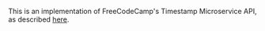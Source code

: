 This is an implementation of FreeCodeCamp's Timestamp Microservice API, as described [here](https://www.freecodecamp.com/challenges/timestamp-microservice).